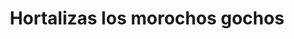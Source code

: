 ---
title: "Hortalizas los morochos gochos"
url: /barcelona/hortalizas-los-morochos-gochos/
shop: Gemüse & Obst
---